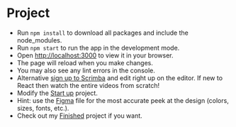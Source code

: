 # Project
- Run `npm install` to download all packages and include the node_modules.
- Run `npm start` to run the app in the development mode.
- Open [http://localhost:3000](http://localhost:3000) to view it in your browser.
- The page will reload when you make changes.
- You may also see any lint errors in the console.
- Alternative [sign up to Scrimba](https://scrimba.com/learn/learnreact) and edit right up on the editor. If new to React then watch the entire videos from scratch!
- Modify the [Start up](https://scrimba.com/learn/learnreact/navbar-styling-co6b241c280719be40956bba1) project.
- Hint: use the [Figma](https://www.figma.com/file/3xC1nLs2dmryErzvSVbb7K/ReactFacts-(Copy)?node-id=0%3A4) file for the most accurate peek at the design
(colors, sizes, fonts, etc.).
- Check out my [Finished](https://scrimba.com/scrim/co884451eadd13a1d506ba80d) project if you want.